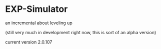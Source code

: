 # EXP-Simulator
an incremental about leveling up

(still very much in development right now, this is sort of an alpha version)

current version 2.0.107
